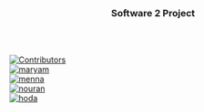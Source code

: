 <div id="top"></div>

<!-- PROJECT LOGO -->
<br />
<div align="center">

<h3 align="center">Software 2 Project</h3>
    <br />
    <br />
  </p>
</div>

[![Contributors][contributors-shield]][contributors-url]
<br/>
[![maryam][maryam]][maryam-url]
<br/>
[![menna][menna]][menna-url]
<br/>
[![nouran][nouran]][nouran-url]
<br/>
[![hoda][hoda]][hoda-url]
<br/>

<!-- MARKDOWN LINKS & IMAGES -->
[maryam]: https://img.shields.io/badge/Contributor-Maryam%20Khaled-blue
[maryam-url]: https://github.com/maryamkhaled25
[menna]: https://img.shields.io/badge/Contributor-Menna%20Mohamed-blue
[menna-url]: https://github.com/Mennatuallah
[nouran]: https://img.shields.io/badge/Contributor-Nouran%20Tarek-blue
[nouran-url]: https://github.com/NooranTarek
[hoda]: https://img.shields.io/badge/Contributor-Hoda%20Attia-blue
[hoda-url]: https://github.com/maryamkhaled25/Software2


[contributors-shield]: https://img.shields.io/github/contributors/maryamkhaled25/Software2.svg?style=for-the-badge
[contributors-url]: https://github.com/maryamkhaled25/Software2/graphs/contributors
 
